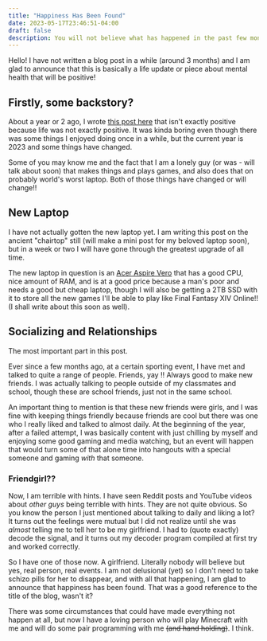```yaml
---
title: "Happiness Has Been Found"
date: 2023-05-17T23:46:51-04:00
draft: false
description: You will not believe what has happened in the past few months (!!!)
---
```


Hello! I have not written a blog post in a while (around 3 months)
and I am glad to announce that this is basically a life update
or piece about mental health that will be positive!

## Firstly, some backstory?
About a year or 2 ago, I wrote [this post here](../happiness)
that isn't exactly positive because life was not exactly positive.
It was kinda boring even though there was some things I enjoyed doing
once in a while, but the current year is 2023 and some things
have changed.

Some of you may know me and the fact that I am a lonely guy
(or was - will talk about soon) that makes things and plays games,
and also does that on probably world's worst laptop. Both of those things
have changed or will change!!

## New Laptop
I have not actually gotten the new laptop yet. I am writing this post on
the ancient "chairtop" still (will make a mini post for my beloved laptop
soon), but in a week or two I will have gone through the greatest upgrade of
all time.

The new laptop in question is an [Acer Aspire Vero](https://www.amazon.com/gp/aw/d/B09R63Z5L7/ref=ox_sc_act_image_3?smid=ATVPDKIKX0DER&psc=1)
that has a good CPU, nice amount of RAM, and is at a good price because
a man's poor and needs a good but cheap laptop, though I will also be getting
a 2TB SSD with it to store all the new games I'll be able to play like
Final Fantasy XIV Online!! (I shall write about this soon as well).

## Socializing and Relationships
The most important part in this post.

Ever since a few months ago, at a certain sporting event, I have met
and talked to quite a range of people. Friends, yay !! Always good
to make new friends. I was actually talking to people outside of my
classmates and school, though these are school friends, just not in
the same school.

An important thing to mention is that these new friends were girls,
and I was fine with keeping things friendly because friends are
cool but there was one who I really liked and talked to almost daily.
At the beginning of the year, after a failed attempt, I was basically
content with just chilling by myself and enjoying some good gaming
and media watching, but an event will happen that would turn some of
that alone time into hangouts with a special someone and gaming *with*
that someone.

### Friendgirl??
Now, I am terrible with hints. I have seen Reddit posts and YouTube videos
about *other guys* being terrible with hints. They are not quite obvious.
So you know the person I just mentioned about talking to daily and liking a lot?
It turns out the feelings were mutual but I did not realize until she was
*almost* telling me to tell her to be my girlfriend. I had to (quote exactly)
decode the signal, and it turns out my decoder program compiled at first try
and worked correctly.

So I have one of those now. A girlfriend. Literally nobody will believe
but yes, real person, real events. I am not delusional (yet) so
I don't need to take schizo pills for her to disappear, and with all that
happening, I am glad to announce that happiness has been found.
That was a good reference to the title of the blog, wasn't it?

There was some circumstances that could have made everything not happen at all,
but now I have a loving person who will play Minecraft with me and will do
some pair programming with me ~~(and hand holding)~~. I think.
